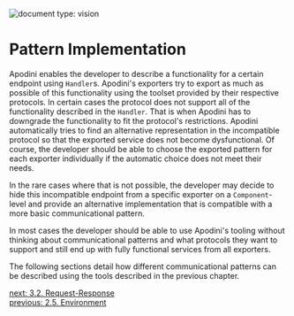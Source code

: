 ![document type: vision](https://apodini.github.io/resources/markdown-labels/document_type_vision.svg)

# Pattern Implementation

Apodini enables the developer to describe a functionality for a certain endpoint using `Handler`s. Apodini's exporters try to export as much as possible of this functionality using the toolset provided by their respective protocols. In certain cases the protocol does not support all of the functionality described in the `Handler`. That is when Apodini has to downgrade the functionality to fit the protocol's restrictions. Apodini automatically tries to find an alternative representation in the incompatible protocol so that the exported service does not become dysfunctional. Of course, the developer should be able to choose the exported pattern for each exporter individually if the automatic choice does not meet their needs.

In the rare cases where that is not possible, the developer may decide to hide this incompatible endpoint from a specific exporter on a `Component`-level and provide an alternative implementation that is compatible with a more basic communicational pattern.

In most cases the developer should be able to use Apodini's tooling without thinking about communicational patterns and what protocols they want to support and still end up with fully functional services from all exporters.

The following sections detail how different communicational patterns can be described using the tools described in the previous chapter.


[next: 3.2. Request-Response](./3.2.%20Request-Response.md)  
[previous: 2.5. Environment](../2.%20Tooling/2.5.%20Environment.md)